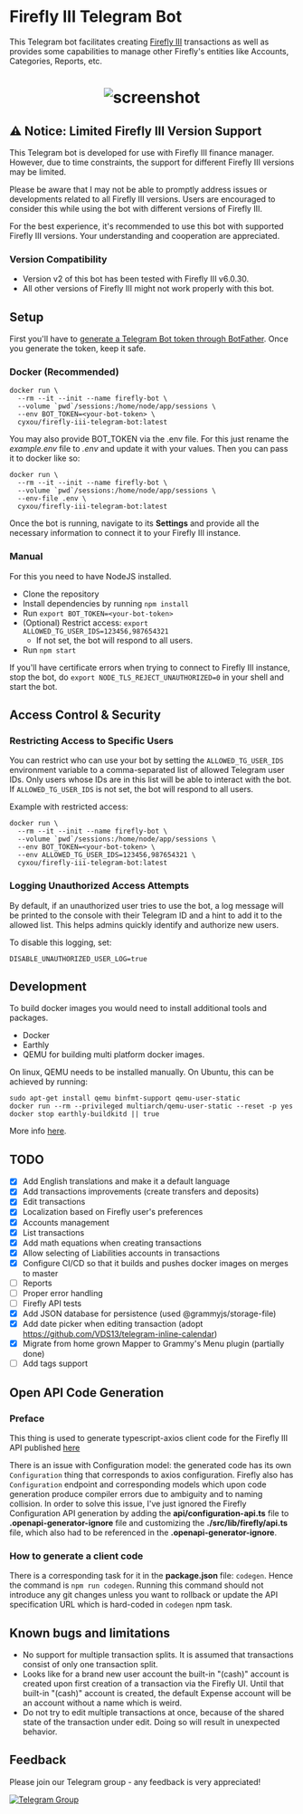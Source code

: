 # Firefly III Telegram Bot
This Telegram bot facilitates creating [Firefly III](https://www.firefly-iii.org/) transactions 
as well as provides some capabilities to manage other Firefly's entities like
Accounts, Categories, Reports, etc.

<h1 align="center"><img src="https://github.com/cyxou/firefly-iii-telegram-bot/blob/master/assets/bot-v2.jpeg?raw=true" alt="screenshot" align="center"/></h1>

## ️⚠ Notice: Limited Firefly III Version Support

This Telegram bot is developed for use with Firefly III finance manager.
However, due to time constraints, the support for different Firefly III versions
may be limited.

Please be aware that I may not be able to promptly address issues or developments
related to all Firefly III versions. Users are encouraged to consider this while
using the bot with different versions of Firefly III.

For the best experience, it's recommended to use this bot with supported Firefly III versions.
Your understanding and cooperation are appreciated. 


### Version Compatibility

- Version v2 of this bot has been tested with Firefly III v6.0.30.
- All other versions of Firefly III might not work properly with this bot.


## Setup
First you'll have to [generate a Telegram Bot token through BotFather](https://core.telegram.org/bots/tutorial#obtain-your-bot-token). Once you generate the token, keep it safe.

### Docker (Recommended)

```shell
docker run \
  --rm --it --init --name firefly-bot \
  --volume `pwd`/sessions:/home/node/app/sessions \
  --env BOT_TOKEN=<your-bot-token> \
  cyxou/firefly-iii-telegram-bot:latest
```

You may also provide BOT_TOKEN via the .env file. For this just rename the
_example.env_ file to _.env_ and update it with your values. Then you can pass it
to docker like so:  
```shell
docker run \
  --rm --it --init --name firefly-bot \
  --volume `pwd`/sessions:/home/node/app/sessions \
  --env-file .env \
  cyxou/firefly-iii-telegram-bot:latest
```


Once the bot is running, navigate to its **Settings** and provide all the
necessary information to connect it to your Firefly III instance.


### Manual

For this you need to have NodeJS installed.

 - Clone the repository
 - Install dependencies by running `npm install`
 - Run `export BOT_TOKEN=<your-bot-token>`
 - (Optional) Restrict access: `export ALLOWED_TG_USER_IDS=123456,987654321`
   - If not set, the bot will respond to all users.
 - Run `npm start`

If you'll have certificate errors when trying to connect to Firefly III instance,
stop the bot, do `export NODE_TLS_REJECT_UNAUTHORIZED=0` in your shell and start the
bot.

## Access Control & Security

### Restricting Access to Specific Users

You can restrict who can use your bot by setting the `ALLOWED_TG_USER_IDS` environment variable to a comma-separated list of allowed Telegram user IDs. Only users whose IDs are in this list will be able to interact with the bot. If `ALLOWED_TG_USER_IDS` is not set, the bot will respond to all users.

Example with restricted access:
```shell
docker run \
  --rm --it --init --name firefly-bot \
  --volume `pwd`/sessions:/home/node/app/sessions \
  --env BOT_TOKEN=<your-bot-token> \
  --env ALLOWED_TG_USER_IDS=123456,987654321 \
  cyxou/firefly-iii-telegram-bot:latest
```

### Logging Unauthorized Access Attempts

By default, if an unauthorized user tries to use the bot, a log message will be printed to the console with their Telegram ID and a hint to add it to the allowed list. This helps admins quickly identify and authorize new users.

To disable this logging, set:
```
DISABLE_UNAUTHORIZED_USER_LOG=true
```

## Development

To build docker images you would need to install additional tools and packages.
 - Docker
 - Earthly
 - QEMU for building multi platform docker images.

On linux, QEMU needs to be installed manually. On Ubuntu, this can be achieved by running:
```shell
sudo apt-get install qemu binfmt-support qemu-user-static
docker run --rm --privileged multiarch/qemu-user-static --reset -p yes
docker stop earthly-buildkitd || true
```
More info [here](https://docs.earthly.dev/docs/guides/multi-platform).


## TODO
- [x] Add English translations and make it a default language
- [x] Add transactions improvements (create transfers and deposits)
- [x] Edit transactions
- [x] Localization based on Firefly user's preferences
- [x] Accounts management
- [x] List transactions
- [x] Add math equations when creating transactions
- [x] Allow selecting of Liabilities accounts in transactions
- [x] Configure CI/CD so that it builds and pushes docker images on merges to master
- [ ] Reports
- [ ] Proper error handling
- [ ] Firefly API tests
- [x] Add JSON database for persistence (used @grammyjs/storage-file)
- [x] Add date picker when editing transaction (adopt https://github.com/VDS13/telegram-inline-calendar)
- [x] Migrate from home grown Mapper to Grammy's Menu plugin (partially done)
- [ ] Add tags support

## Open API Code Generation

### Preface

This thing is used to generate typescript-axios client code for the Firefly III API
published [here](https://api-docs.firefly-iii.org)

There is an issue with Configuration model: the generated code has its own
`Configuration` thing that corresponds to axios configuration. Firefly also has
`Configuration` endpoint and corresponding models which upon code generation produce
compiler errors due to ambiguity and to naming collision.
In order to solve this issue, I've just ignored the Firefly Configuration API
generation by adding the __api/configuration-api.ts__ file to
__.openapi-generator-ignore__ file and customizing the __./src/lib/firefly/api.ts__
file, which also had to be referenced in the __.openapi-generator-ignore__.

### How to generate a client code

There is a corresponding task for it in the __package.json__ file: `codegen`.
Hence the command is `npm run codegen`. Running this command should not introduce
any git changes unless you want to rollback or update the API specification URL
which is hard-coded in `codegen` npm task.

## Known bugs and limitations
 - No support for multiple transaction splits. It is assumed that transactions
   consist of only one transaction split.
 - Looks like for a brand new user account the built-in "(cash)" account is
   created upon first creation of a transaction via the Firefly UI. Until that
   built-in "(cash)" account is created, the default Expense account will be an
   account without a name which is weird.
 - Do not try to edit multiple transactions at once, because of the shared state of
   the transaction under edit. Doing so will result in unexpected behavior.

## Feedback
Please join our Telegram group - any feedback is very appreciated!  

[![Telegram Group](https://img.shields.io/badge/Support%20Group-white?logo=telegram)](https://t.me/firefly_iii_telegram_bot_group)
